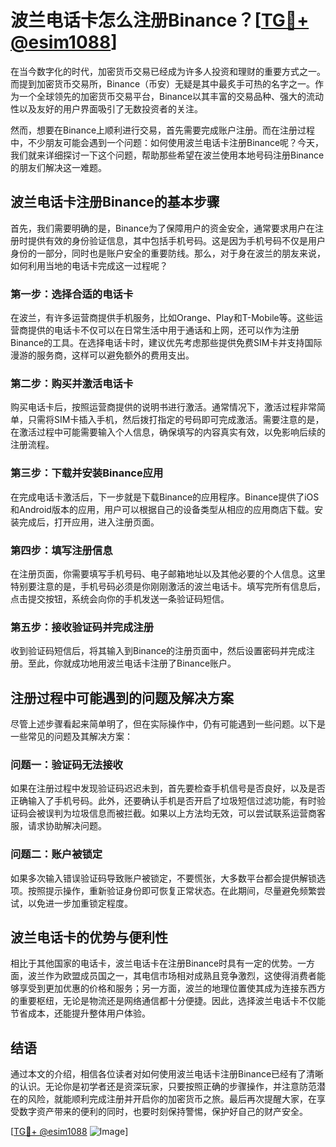 # 波兰电话卡怎么注册Binance？[[TG💪+ @esim1088](https://t.me/s/esim1088)]

在当今数字化的时代，加密货币交易已经成为许多人投资和理财的重要方式之一。而提到加密货币交易所，Binance（币安）无疑是其中最炙手可热的名字之一。作为一个全球领先的加密货币交易平台，Binance以其丰富的交易品种、强大的流动性以及友好的用户界面吸引了无数投资者的关注。

然而，想要在Binance上顺利进行交易，首先需要完成账户注册。而在注册过程中，不少朋友可能会遇到一个问题：如何使用波兰电话卡注册Binance呢？今天，我们就来详细探讨一下这个问题，帮助那些希望在波兰使用本地号码注册Binance的朋友们解决这一难题。

## 波兰电话卡注册Binance的基本步骤

首先，我们需要明确的是，Binance为了保障用户的资金安全，通常要求用户在注册时提供有效的身份验证信息，其中包括手机号码。这是因为手机号码不仅是用户身份的一部分，同时也是账户安全的重要防线。那么，对于身在波兰的朋友来说，如何利用当地的电话卡完成这一过程呢？

### 第一步：选择合适的电话卡

在波兰，有许多运营商提供手机服务，比如Orange、Play和T-Mobile等。这些运营商提供的电话卡不仅可以在日常生活中用于通话和上网，还可以作为注册Binance的工具。在选择电话卡时，建议优先考虑那些提供免费SIM卡并支持国际漫游的服务商，这样可以避免额外的费用支出。

### 第二步：购买并激活电话卡

购买电话卡后，按照运营商提供的说明书进行激活。通常情况下，激活过程非常简单，只需将SIM卡插入手机，然后拨打指定的号码即可完成激活。需要注意的是，在激活过程中可能需要输入个人信息，确保填写的内容真实有效，以免影响后续的注册流程。

### 第三步：下载并安装Binance应用

在完成电话卡激活后，下一步就是下载Binance的应用程序。Binance提供了iOS和Android版本的应用，用户可以根据自己的设备类型从相应的应用商店下载。安装完成后，打开应用，进入注册页面。

### 第四步：填写注册信息

在注册页面，你需要填写手机号码、电子邮箱地址以及其他必要的个人信息。这里特别要注意的是，手机号码必须是你刚刚激活的波兰电话卡。填写完所有信息后，点击提交按钮，系统会向你的手机发送一条验证码短信。

### 第五步：接收验证码并完成注册

收到验证码短信后，将其输入到Binance的注册页面中，然后设置密码并完成注册。至此，你就成功地用波兰电话卡注册了Binance账户。

## 注册过程中可能遇到的问题及解决方案

尽管上述步骤看起来简单明了，但在实际操作中，仍有可能遇到一些问题。以下是一些常见的问题及其解决方案：

### 问题一：验证码无法接收

如果在注册过程中发现验证码迟迟未到，首先要检查手机信号是否良好，以及是否正确输入了手机号码。此外，还要确认手机是否开启了垃圾短信过滤功能，有时验证码会被误判为垃圾信息而被拦截。如果以上方法均无效，可以尝试联系运营商客服，请求协助解决问题。

### 问题二：账户被锁定

如果多次输入错误验证码导致账户被锁定，不要慌张，大多数平台都会提供解锁选项。按照提示操作，重新验证身份即可恢复正常状态。在此期间，尽量避免频繁尝试，以免进一步加重锁定程度。

## 波兰电话卡的优势与便利性

相比于其他国家的电话卡，波兰电话卡在注册Binance时具有一定的优势。一方面，波兰作为欧盟成员国之一，其电信市场相对成熟且竞争激烈，这使得消费者能够享受到更加优惠的价格和服务；另一方面，波兰的地理位置使其成为连接东西方的重要枢纽，无论是物流还是网络通信都十分便捷。因此，选择波兰电话卡不仅能节省成本，还能提升整体用户体验。

## 结语

通过本文的介绍，相信各位读者对如何使用波兰电话卡注册Binance已经有了清晰的认识。无论你是初学者还是资深玩家，只要按照正确的步骤操作，并注意防范潜在的风险，就能顺利完成注册并开启你的加密货币之旅。最后再次提醒大家，在享受数字资产带来的便利的同时，也要时刻保持警惕，保护好自己的财产安全。

[[TG💪+ @esim1088](https://t.me/s/esim1088) ![Image](https://i.postimg.cc/4NQfJmqS/Snipaste-2025-05-13-00-14-12.png)]